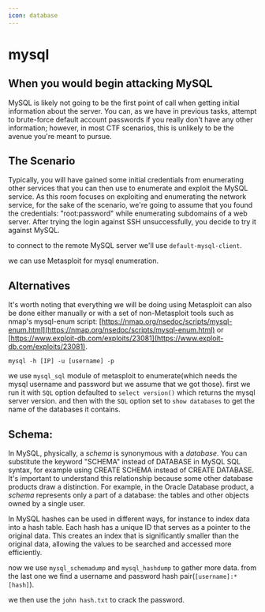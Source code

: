 ```yaml
---
icon: database
---
```


# mysql

## When you would begin attacking MySQL

MySQL is likely not going to be the first point of call when getting initial information about the server. You can, as we have in previous tasks, attempt to brute-force default account passwords if you really don't have any other information; however, in most CTF scenarios, this is unlikely to be the avenue you're meant to pursue.

## The Scenario

Typically, you will have gained some initial credentials from enumerating other services that you can then use to enumerate and exploit the MySQL service. As this room focuses on exploiting and enumerating the network service, for the sake of the scenario, we're going to assume that you found the credentials: "root:password" while enumerating subdomains of a web server. After trying the login against SSH unsuccessfully, you decide to try it against MySQL.

to connect to the remote MySQL server we'll use `default-mysql-client`.

we can use Metasploit for mysql enumeration.

## Alternatives

It's worth noting that everything we will be doing using Metasploit can also be done either manually or with a set of non-Metasploit tools such as nmap's mysql-enum script: [https://nmap.org/nsedoc/scripts/mysql-enum.html](https://nmap.org/nsedoc/scripts/mysql-enum.html) or [https://www.exploit-db.com/exploits/23081](https://www.exploit-db.com/exploits/23081).

`mysql -h [IP] -u [username] -p`

we use `mysql_sql` module of metasploit to enumerate(which needs the mysql username and password but we assume that we got those). first we run it with `SQL` option defaulted to `select version()` which returns the mysql server version. and then with the `SQL` option set to `show databases` to get the name of the databases it contains.

## Schema:

In MySQL, physically, a _schema_ is synonymous with a _database_. You can substitute the keyword "SCHEMA" instead of DATABASE in MySQL SQL syntax, for example using CREATE SCHEMA instead of CREATE DATABASE. It's important to understand this relationship because some other database products draw a distinction. For example, in the Oracle Database product, a _schema_ represents only a part of a database: the tables and other objects owned by a single user.

In MySQL hashes can be used in different ways, for instance to index data into a hash table. Each hash has a unique ID that serves as a pointer to the original data. This creates an index that is significantly smaller than the original data, allowing the values to be searched and accessed more efficiently.

now we use `mysql_schemadump` and `mysql_hashdump` to gather more data. from the last one we find a username and password hash pair(`[username]:*[hash]`).

we then use the `john hash.txt` to crack the password.
